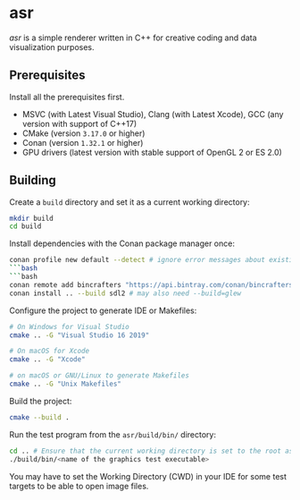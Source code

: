 # asr

_asr_ is a simple renderer written in C++ for creative coding and data visualization purposes.

## Prerequisites

Install all the prerequisites first.

- MSVC (with Latest Visual Studio), Clang (with Latest Xcode), GCC (any version with support of C++17)
- CMake (version `3.17.0` or higher)
- Conan (version `1.32.1` or higher)
- GPU drivers (latest version with stable support of OpenGL 2 or ES 2.0)

## Building

Create a `build` directory and set it as a current working directory:

```bash
mkdir build
cd build
```

Install dependencies with the Conan package manager once:

```bash
conan profile new default --detect # ignore error messages about existing profiles
```bash
```bash
conan remote add bincrafters "https://api.bintray.com/conan/bincrafters/public-conan"
conan install .. --build sdl2 # may also need --build=glew
```

Configure the project to generate IDE or Makefiles:

```bash
# On Windows for Visual Studio
cmake .. -G "Visual Studio 16 2019"

# On macOS for Xcode
cmake .. -G "Xcode"

# on macOS or GNU/Linux to generate Makefiles
cmake .. -G "Unix Makefiles"
```

Build the project:

```bash
cmake --build .
```

Run the test program from the `asr/build/bin/` directory:

```bash
cd .. # Ensure that the current working directory is set to the root asr folder.
./build/bin/<name of the graphics test executable>
```

You may have to set the Working Directory (CWD) in your IDE for some test
targets to be able to open image files.
